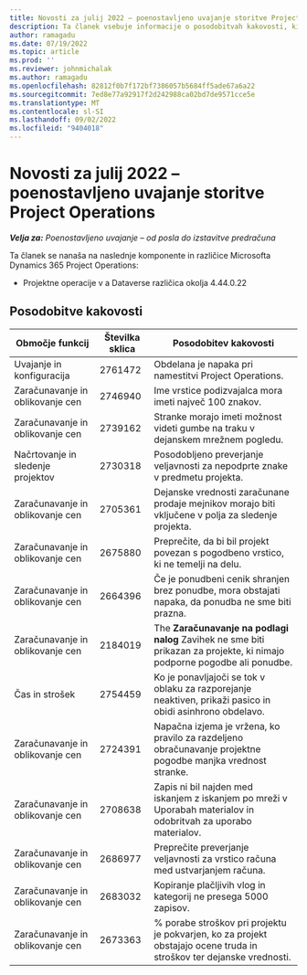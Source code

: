 ```yaml
---
title: Novosti za julij 2022 – poenostavljeno uvajanje storitve Project Operations
description: Ta članek vsebuje informacije o posodobitvah kakovosti, ki so na voljo v izdaji Microsofta julija 2022 Dynamics 365 Project Operations enostavna uvedba.
author: ramagadu
ms.date: 07/19/2022
ms.topic: article
ms.prod: ''
ms.reviewer: johnmichalak
ms.author: ramagadu
ms.openlocfilehash: 82812f0b7f172bf7386057b5684ff5ade67a6a22
ms.sourcegitcommit: 7ed8e77a92917f2d242988ca02bd7de9571cce5e
ms.translationtype: MT
ms.contentlocale: sl-SI
ms.lasthandoff: 09/02/2022
ms.locfileid: "9404018"
---
```

# <a name="whats-new-july-2022---project-operations-lite-deployment"></a>Novosti za julij 2022 – poenostavljeno uvajanje storitve Project Operations

_**Velja za:** Poenostavljeno uvajanje – od posla do izstavitve predračuna_

Ta članek se nanaša na naslednje komponente in različice Microsofta Dynamics 365 Project Operations:

- Projektne operacije v a Dataverse različica okolja 4.44.0.22

## <a name="quality-updates"></a>Posodobitve kakovosti

| Območje funkcij | Številka sklica | Posodobitev kakovosti |
| --- | --- | --- |
| Uvajanje in konfiguracija | 2761472 | Obdelana je napaka pri namestitvi Project Operations. |
| Zaračunavanje in oblikovanje cen | 2746940 | Ime vrstice podizvajalca mora imeti največ 100 znakov. |
| Zaračunavanje in oblikovanje cen | 2739162 | Stranke morajo imeti možnost videti gumbe na traku v dejanskem mrežnem pogledu. |
| Načrtovanje in sledenje projektov | 2730318 | Posodobljeno preverjanje veljavnosti za nepodprte znake v predmetu projekta. |
| Zaračunavanje in oblikovanje cen | 2705361 | Dejanske vrednosti zaračunane prodaje mejnikov morajo biti vključene v polja za sledenje projekta. |
| Zaračunavanje in oblikovanje cen | 2675880 | Preprečite, da bi bil projekt povezan s pogodbeno vrstico, ki ne temelji na delu. |
| Zaračunavanje in oblikovanje cen | 2664396 | Če je ponudbeni cenik shranjen brez ponudbe, mora obstajati napaka, da ponudba ne sme biti prazna. |
| Zaračunavanje in oblikovanje cen | 2184019 | The **Zaračunavanje na podlagi nalog** Zavihek ne sme biti prikazan za projekte, ki nimajo podporne pogodbe ali ponudbe. |
| Čas in strošek | 2754459 | Ko je ponavljajoči se tok v oblaku za razporejanje neaktiven, prikaži pasico in obidi asinhrono obdelavo. |
| Zaračunavanje in oblikovanje cen | 2724391 | Napačna izjema je vržena, ko pravilo za razdeljeno obračunavanje projektne pogodbe manjka vrednost stranke. |
| Zaračunavanje in oblikovanje cen | 2708638 | Zapis ni bil najden med iskanjem z iskanjem po mreži v Uporabah materialov in odobritvah za uporabo materialov.|
| Zaračunavanje in oblikovanje cen | 2686977 | Preprečite preverjanje veljavnosti za vrstico računa med ustvarjanjem računa. |
| Zaračunavanje in oblikovanje cen | 2683032 | Kopiranje plačljivih vlog in kategorij ne presega 5000 zapisov.|
| Zaračunavanje in oblikovanje cen | 2673363 | % porabe stroškov pri projektu je pokvarjen, ko za projekt obstajajo ocene truda in stroškov ter dejanske vrednosti. |
